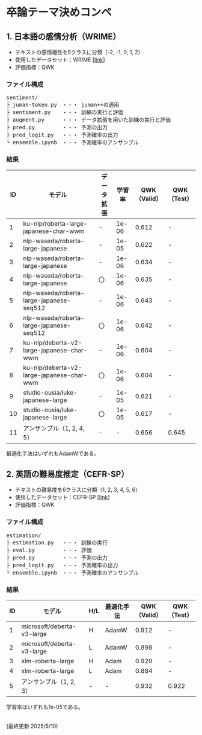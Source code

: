 # 卒論テーマ決めコンペ

## 1. 日本語の感情分析（WRIME）

- テキストの感情極性を5クラスに分類（-2, -1, 0, 1, 2）
- 使用したデータセット：WRIME [[link](https://github.com/ids-cv/wrime)]
- 評価指標：QWK

### ファイル構成

<pre>
sentiment/
├ juman-token.py　・・・ juman++の適用
├ sentiment.py　  ・・・ 訓練の実行と評価
├ augment.py　    ・・・ データ拡張を用いた訓練の実行と評価
├ pred.py　       ・・・ 予測の出力
├ pred_logit.py　 ・・・ 予測確率の出力
└ ensemble.ipynb　・・・ 予測確率のアンサンブル
</pre>

### 結果
| ID | モデル | データ拡張 | 学習率 | QWK<br>（Valid） | QWK<br>（Test） |
|-|-|-|-|-|-|
| 1 | ku-nlp/roberta-large-japanese-char-wwm | - | 1e-06 | 0.612 | - |
| 2 | nlp-waseda/roberta-large-japanese | - | 1e-05 | 0.622 | - |
| 3 | nlp-waseda/roberta-large-japanese | - | 1e-06 | 0.634 | - |
| 4 | nlp-waseda/roberta-large-japanese | 〇 | 1e-06 | 0.635 | - |
| 5 | nlp-waseda/roberta-large-japanese-seq512 | - | 1e-06 | 0.643 | - |
| 6 | nlp-waseda/roberta-large-japanese-seq512 | 〇 | 1e-06 | 0.642 | - |
| 7 | ku-nlp/deberta-v2-large-japanese-char-wwm | - | 1e-06 | 0.604 | - |
| 8 | ku-nlp/deberta-v2-large-japanese-char-wwm | 〇 | 1e-06 | 0.604 | - |
| 9 | studio-ousia/luke-japanese-large | - | 1e-05 | 0.621 | - |
| 10 | studio-ousia/luke-japanese-large | 〇 | 1e-05 | 0.617 | - |
| 11 | アンサンブル（1, 2, 4, 5） | - | - | 0.656 | 0.645 |

最適化手法はいずれもAdamWである。

## 2. 英語の難易度推定（CEFR-SP）

- テキストの難易度を6クラスに分類（1, 2, 3, 4, 5, 6）
- 使用したデータセット：CEFR-SP [[link](https://github.com/yukiar/CEFR-SP)]
- 評価指標：QWK

### ファイル構成

<pre>
estimation/
├ estimation.py　 ・・・ 訓練の実行
├ eval.py　       ・・・ 評価
├ pred.py　       ・・・ 予測の出力
├ pred_logit.py　 ・・・ 予測確率の出力
└ ensemble.ipynb　・・・ 予測確率のアンサンブル
</pre>

### 結果
| ID | モデル | H/L | 最適化手法 | QWK<br>（Valid） | QWK<br>（Test） |
|-|-|-|-|-|-|
| 1 | microsoft/deberta-v3-large | H | AdamW | 0.912 | - |
| 2 | microsoft/deberta-v3-large | L | AdamW | 0.898 | - |
| 3 | xlm-roberta-large | H | Adam | 0.920 | - |
| 4 | xlm-roberta-large | L | Adam | 0.884 | - |
| 5 | アンサンブル（1, 2, 3） | - | - | 0.932 | 0.922 |

学習率はいずれも1e-05である。<br><br>

(最終更新 2025/5/10)
